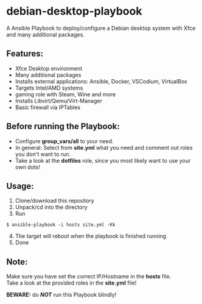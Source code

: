 # debian-desktop-playbook
A Ansible Playbook to deploy/configure a Debian desktop system with Xfce and many additional packages.

## Features:
- Xfce Desktop environment
- Many additional packages
- Installs external applications: Ansible, Docker, VSCodium, VirtualBox
- Targets Intel/AMD systems
- gaming role with Steam, Wine and more
- Installs Libvirt/Qemu/Virt-Manager
- Basic firewall via IPTables

## Before running the Playbook:
- Configure **group_vars/all** to your need.
- In general: Select from **site.yml** what you need and comment out roles you don't want to run.
- Take a look at the **dotfiles** role, since you most likely want to use your own dots!

## Usage:
1. Clone/download this repository
2. Unpack/cd into the directory
3. Run
```
$ ansible-playbook -i hosts site.yml -Kk
```
4. The target will reboot when the playbook is finished running
5. Done

## Note:
Make sure you have set the correct IP/Hostname in the **hosts** file.   
Take a look at the provided roles in the **site.yml** file!

**BEWARE:** do **_NOT_** run this Playbook blindly!
